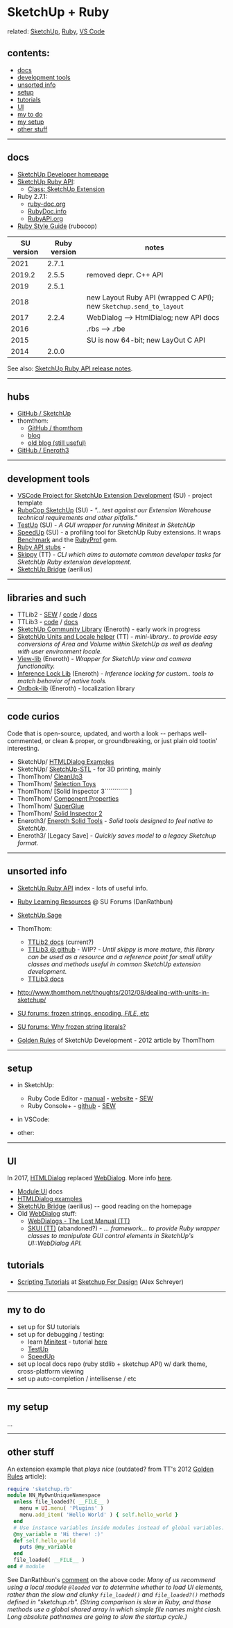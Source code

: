 
# SketchUp + Ruby     <!-- omit in toc -->

related: [SketchUp](sketchup.md), [Ruby](ruby.md), [VS Code](vscode.md)

## contents:          <!-- omit in toc -->

+ [docs](#docs)
+ [development tools](#development-tools)
+ [unsorted info](#unsorted-info)
+ [setup](#setup)
+ [tutorials](#tutorials)
+ [UI](#ui)
+ [my to do](#my-to-do)
+ [my setup](#my-setup)
+ [other stuff](#other-stuff)

--------------------
## docs

- [SketchUp Developer homepage](https://developer.sketchup.com/)
- [SketchUp Ruby API]:
  - [Class: SketchUp Extension](https://ruby.sketchup.com/SketchupExtension.html)
- Ruby 2.7.1:
  - [ruby-doc.org]
  - [RubyDoc.info]
  - [RubyAPI.org]
- [Ruby Style Guide] (rubocop)

SU version  | Ruby version  | notes
------------|---------------|-------
2021        | 2.7.1         | 
2019.2      | 2.5.5         | removed depr. C++ API
2019        | 2.5.1         |
2018        |               | new Layout Ruby API (wrapped C API); new `Sketchup.send_to_layout`
2017        | 2.2.4         | WebDialog --> HtmlDialog; new API docs
2016        |               | .rbs --> .rbe
2015        |               | SU is now 64-bit; new LayOut C API
2014        | 2.0.0         | 

See also: [SketchUp Ruby API release notes](https://ruby.sketchup.com/file.ReleaseNotes.html).

--------------------
## hubs

- [GitHub / SketchUp]
- thomthom:
  - [GitHub / thomthom]
  - [blog](http://www.thomthom.net/thoughts/)
  - [old blog (still useful)](http://www.thomthom.net/blog/)
- [GitHub / Eneroth3]

--------------------
## development tools

- [VSCode Project for SketchUp Extension Development] (SU) - project template
- [RuboCop SketchUp] (SU) - *"...test against our Extension Warehouse technical requirements and other pitfalls."*
- [TestUp] (SU) - *A GUI wrapper for running Minitest in SketchUp*
- [SpeedUp] (SU) - a profiling tool for SketchUp Ruby extensions. It wraps [Benchmark] and the [RubyProf] gem.
- [Ruby API stubs] - 
- [Skippy] (TT) - *CLI which aims to automate common developer tasks for SketchUp Ruby extension development.*
- [SketchUp Bridge] (aerilius)

---------------------
## libraries and such

- TTLib2 - [SEW](https://extensions.sketchup.com/extension/c03a2b93-3365-4ef1-95f4-f35158757622/tt-lib) / [code](https://bitbucket.org/thomthom/tt-library-2) / [docs](http://www.thomthom.net/software/sketchup/tt_lib2/doc/)
- TTLib3 - [code](https://github.com/thomthom/tt-lib) / [docs](https://www.rubydoc.info/github/thomthom/tt-lib)
- [SketchUp Community Library] (Eneroth) - early work in progress
- [SketchUp Units and Locale helper] (TT) - *mini-library.. to provide easy conversions of Area and Volume within SketchUp as well as dealing with user environment locale.*
- [View-lib] (Eneroth) - *Wrapper for SketchUp view and camera functionality.*
- [Inference Lock Lib] (Eneroth) - *Inference locking for custom.. tools to match behavior of native tools.*
- [Ordbok-lib] (Eneroth) - localization library

--------------------
## code curios

Code that is open-source, updated, and worth a look -- perhaps well-commented, or clean & proper, or groundbreaking, or just plain old tootin' interesting.

- SketchUp/ [HTMLDialog Examples]
- SketchUp/ [SketchUp-STL] - for 3D printing, mainly
- ThomThom/ [CleanUp3]
- ThomThom/ [Selection Toys]
- ThomThom/ [Solid Inspector 3```````````` ]
- ThomThom/ [Component Properties]
- ThomThom/ [SuperGlue]
- ThomThom/ [Solid Inspector 2]
- Eneroth3/ [Eneroth Solid Tools] - *Solid tools designed to feel native to SketchUp.*
- Eneroth3/ [Legacy Save] - *Quickly saves model to a legacy Sketchup format.*


--------------------
## unsorted info

- [SketchUp Ruby API] index - lots of useful info.
- [Ruby Learning Resources] @ SU Forums (DanRathbun)
- [SketchUp Sage]
- ThomThom:

  - [TTLib2 docs](http://www.thomthom.net/software/sketchup/tt_lib2/doc/) (current?)
  - [TTLib3 @ github](https://github.com/thomthom/tt-lib) - WIP? - *Until skippy is more mature, this library can be used as a resource and a reference point for small utility classes and methods useful in common SketchUp extension development.*
  - [TTLib3 docs](https://www.rubydoc.info/github/thomthom/tt-lib/)
- http://www.thomthom.net/thoughts/2012/08/dealing-with-units-in-sketchup/
- [SU forums: frozen strings, encoding, _FILE_, etc](https://forums.sketchup.com/t/force-encoding-when-using-frozen-string-literals/109362)
- [SU forums: Why frozen string literals?](https://forums.sketchup.com/t/why-frozen-string-literals/123843)
- [Golden Rules] of SketchUp Development - 2012 article by ThomThom

-----------------
## setup

- in SketchUp:
  - Ruby Code Editor - [manual](https://alexschreyer.net/projects/sketchup-ruby-code-editor/ruby-code-editor-manual/) - [website](https://alexschreyer.net/projects/sketchup-ruby-code-editor/) - [SEW](https://extensions.sketchup.com/extension/07d36510-4de5-49c5-ba63-5cf254c98b2b/ruby-code-editor)
  - Ruby Console+ - [github](https://github.com/aerilius/sketchup-console-plus) - [SEW](https://extensions.sketchup.com/extension/b3865233-5e84-4f7e-8342-517aca889225/Ruby%20Console+)

- in VSCode:

- other: 

------------------
## UI

In 2017, [HTMLDialog] replaced [WebDialog]. More info [here](https://github.com/aerilius/sketchup-bridge).

- [Module:UI] docs
- [HTMLDialog examples]
- [SketchUp Bridge] (aerilius) -- good reading on the homepage
- Old [WebDialog] stuff:
  - [WebDialogs - The Lost Manual (TT)](https://github.com/thomthom/sketchup-webdialogs-the-lost-manual)
  - [SKUI (TT)](https://github.com/thomthom/SKUI) (abandoned?) - *... framework... to provide Ruby wrapper classes to manipulate GUI control elements in SketchUp's UI::WebDialog API.*

## tutorials

  - [Scripting Tutorials](https://sketchupfordesign.com/sketchup-tutorials-news/tutorials/scripting/) at [Sketchup For Design](https://sketchupfordesign.com/) (Alex Schreyer)

--------------------
## my to do

- set up for SU tutorials
- set up for debugging / testing:
  - learn [Minitest] - tutorial [here](https://semaphoreci.com/community/tutorials/getting-started-with-minitest)
  - [TestUp]
  - [SpeedUp]
- set up local docs repo (ruby stdlib + sketchup API) w/ dark theme, cross-platform viewing
- set up auto-completion / intellisense / etc

-------------------
## my setup 
...

-------------------
## other stuff

An extension example that *plays nice* (outdated? from TT's 2012 [Golden Rules] article):
  ```ruby
  require 'sketchup.rb'
  module NN_MyOwnUniqueNamespace
    unless file_loaded?( __FILE__ )
      menu = UI.menu( 'Plugins' )
      menu.add_item( 'Hello World' ) { self.hello_world }
    end
    # Use instance variables inside modules instead of global variables.
    @my_variable = 'Hi there! :)'
    def self.hello_world
      puts @my_variable
    end
    file_loaded( __FILE__ )
  end # module
  ```
See DanRathbun's [comment](https://forums.sketchup.com/t/su-development-workflow-environment/151298/2?u=bubbavox) on the above code: *Many of us recommend using a local module `@loaded` var to determine whether to load UI elements, rather than the slow and clunky `file_loaded()` and `file_loaded?()` methods defined in "sketchup.rb".
(String comparison is slow in Ruby, and those methods use a global shared array in which simple file names might clash. Long absolute pathnames are going to slow the startup cycle.)*



<!-- LINKS --------->          <!-- no parentheses -->

<!-- docs -->
[ruby-doc.org]: https://ruby-doc.org/core-2.7.1/
[RubyDoc.info]: https://rubydoc.info/stdlib/core/
[RubyAPI.org]: https://rubyapi.org/2.7
[devdocs.io]: https://devdocs.io/ruby~2.7/
[Ruby Style Guide]: https://github.com/rubocop-hq/ruby-style-guide

[SketchUp Ruby API]: https://ruby.sketchup.com/
[WebDialog]: https://ruby.sketchup.com/UI/WebDialog.html
[Module:UI]: https://ruby.sketchup.com/UI
[HTMLDialog]: https://ruby.sketchup.com/UI/HtmlDialog.html
[WebDialog]: https://ruby.sketchup.com/UI/WebDialog.html

<!-- hubs -->
[GitHub / SketchUp]: https://github.com/SketchUp/
[GitHub / ThomThom]: https://github.com/thomthom/
[GitHub / Eneroth3]: https://github.com/Eneroth3

<!-- dev tools -->
[VSCode Project for SketchUp Extension Development]: https://github.com/SketchUp/sketchup-extension-vscode-project
[RuboCop SketchUp]: https://github.com/SketchUp/rubocop-sketchup
[TestUp]: https://github.com/SketchUp/testup-2
[SpeedUp]: https://github.com/SketchUp/speedup
[Ruby API stubs]: https://github.com/SketchUp/ruby-api-stubs
[Skippy]: https://github.com/thomthom/skippy
[SketchUp Bridge]: https://github.com/aerilius/sketchup-bridge

<!-- libraries etc -->
[SketchUp Units and Locale Helper]: https://github.com/thomthom/SketchUp-Units-and-Locale-Helper
[Inference Lock Lib]: https://github.com/Eneroth3/inference-lock-lib
[Ordbok-lib]: https://github.com/Eneroth3/ordbok-lib
[SketchUp Community Library]: https://github.com/Eneroth3/sketchup-community-lib

<!-- learning resources -->
[HTMLDialog Examples]: https://github.com/SketchUp/htmldialog-examples
[SketchUp Sage]: https://sites.google.com/site/sketchupsage/
[Ruby Learning Resources]: https://forums.sketchup.com/t/ruby-learning-resources-wikilists/22861

<!-- extensions -->
[CleanUp3]: https://extensions.sketchup.com/extension/046175e5-a87a-4254-9329-1accc37a5e21/cleanup%C2%B3
[Solid Inspector 2]: https://extensions.sketchup.com/extension/aad4e5d9-7115-4cac-9b75-750ed0902732/solid-inspector%C2%B2
[Selection Toys]: https://extensions.sketchup.com/extension/c9266b2c-0b55-4d21-a0a4-72e23b8a0fb4/selection-toys
[Component Properties]: https://extensions.sketchup.com/extension/248d1f45-2989-49f7-ac15-0b14129c6973/component-properties
[SuperGlue]: https://extensions.sketchup.com/extension/0c452629-3893-46f7-8805-004038fc5d24/superglue
[SketchUp-STL]: https://github.com/SketchUp/sketchup-stl
[View-lib]: https://github.com/Eneroth3/view-lib
[Eneroth Solid Tools]: https://github.com/Eneroth3/eneroth-solid-tools

<!-- other -->
[Golden Rules]:http://www.thomthom.net/thoughts/2012/01/golden-rules-of-sketchup-plugin-development/
[Minitest]: https://github.com/seattlerb/minitest
[Benchmark]: https://rubydoc.info/stdlib/benchmark/Benchmark
[RubyProf]: https://ruby-prof.github.io/